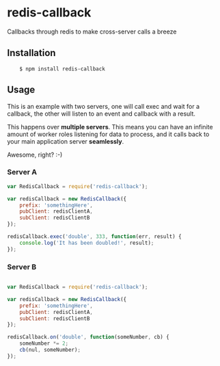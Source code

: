 redis-callback
==============

Callbacks through redis to make cross-server calls a breeze

## Installation

		$ npm install redis-callback


## Usage

This is an example with two servers, one will call exec and wait for a callback, 
the other will listen to an event and callback with a result.

This happens over **multiple servers**. This means you can have an infinite amount of
worker roles listening for data to process, and it calls back to your main application
server **seamlessly**.

Awesome, right? :-)


### Server A

```javascript
var RedisCallback = require('redis-callback');

var redisCallback = new RedisCallback({ 
	prefix: 'somethingHere', 
	pubClient: redisClientA, 
	subClient: redisClientB 
});

redisCallback.exec('double', 333, function(err, result) {
	console.log('It has been doubled!', result);
});

```


### Server B

```javascript

var RedisCallback = require('redis-callback');

var redisCallback = new RedisCallback({ 
	prefix: 'somethingHere', 
	pubClient: redisClientA, 
	subClient: redisClientB 
});

redisCallback.on('double', function(someNumber, cb) {
	someNumber *= 2;
	cb(nul, someNumber);
});

```


